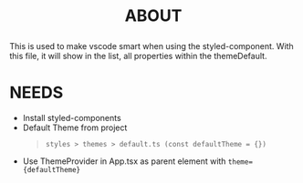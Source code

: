 # <p align="center">ABOUT</p>

This is used to make vscode smart when using the styled-component. With this file, it will show in the list, all properties within the themeDefault.

# NEEDS

- Install styled-components
- Default Theme from project
  > `styles > themes > default.ts (const defaultTheme = {})`
- Use ThemeProvider in App.tsx as parent element with `theme={defaultTheme}`

